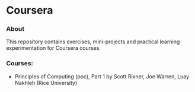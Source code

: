 # Coursera 

### About
This repository contains exercises, mini-projects and practical learning experimentation for Coursera courses.

### Courses:
- Principles of Computing (poc), Part 1 by Scott Rixner, Joe Warren, Luay Nakhleh (Rice University)